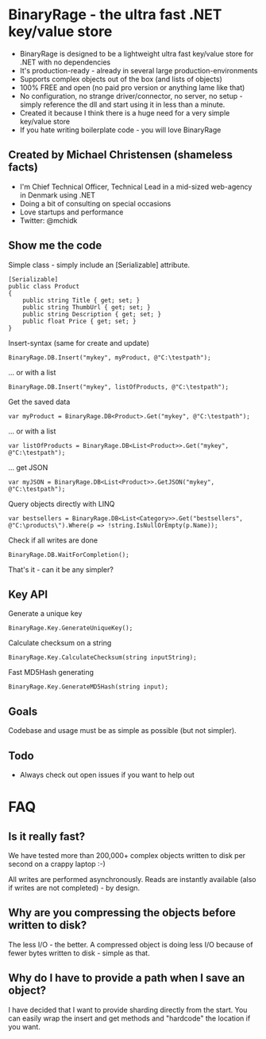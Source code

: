 # BinaryRage - the ultra fast .NET key/value store
+ BinaryRage is designed to be a lightweight ultra fast key/value store for .NET with no dependencies
+ It's production-ready - already in several large production-environments
+ Supports complex objects out of the box (and lists of objects)
+ 100% FREE and open (no paid pro version or anything lame like that)
+ No configuration, no strange driver/connector, no server, no setup - simply reference the dll and start using it in less than a minute.
+ Created it because I think there is a huge need for a very simple key/value store
+ If you hate writing boilerplate code - you will love BinaryRage

## Created by Michael Christensen (shameless facts)
+ I'm Chief Technical Officer, Technical Lead in a mid-sized web-agency in Denmark using .NET
+ Doing a bit of consulting on special occasions
+ Love startups and performance
+ Twitter: @mchidk

## Show me the code
Simple class - simply include an [Serializable] attribute.

	[Serializable]
	public class Product
	{
		public string Title { get; set; }
		public string ThumbUrl { get; set; }
		public string Description { get; set; }
		public float Price { get; set; }
	}

Insert-syntax (same for create and update)

	BinaryRage.DB.Insert("mykey", myProduct, @"C:\testpath");

... or with a list

	BinaryRage.DB.Insert("mykey", listOfProducts, @"C:\testpath");

Get the saved data

	var myProduct = BinaryRage.DB<Product>.Get("mykey", @"C:\testpath");
	
... or with a list

	var listOfProducts = BinaryRage.DB<List<Product>>.Get("mykey", @"C:\testpath");

... get JSON 

	var myJSON = BinaryRage.DB<List<Product>>.GetJSON("mykey", @"C:\testpath");


Query objects directly with LINQ

	var bestsellers = BinaryRage.DB<List<Category>>.Get("bestsellers", @"C:\products\").Where(p => !string.IsNullOrEmpty(p.Name));

Check if all writes are done

	BinaryRage.DB.WaitForCompletion();



That's it - can it be any simpler?

## Key API

Generate a unique key

	BinaryRage.Key.GenerateUniqueKey();

Calculate checksum on a string

	BinaryRage.Key.CalculateChecksum(string inputString);

Fast MD5Hash generating

	BinaryRage.Key.GenerateMD5Hash(string input);

## Goals
Codebase and usage must be as simple as possible (but not simpler).

## Todo
- Always check out open issues if you want to help out

# FAQ
## Is it really fast?
We have tested more than 200,000+ complex objects written to disk per second on a crappy laptop :-)

All writes are performed asynchronously. Reads are instantly available (also if writes are not completed) - by design.

## Why are you compressing the objects before written to disk?
The less I/O - the better. A compressed object is doing less I/O because of fewer bytes written to disk - simple as that.

## Why do I have to provide a path when I save an object?
I have decided that I want to provide sharding directly from the start. You can easily wrap the insert and get methods and "hardcode" the location if you want.
